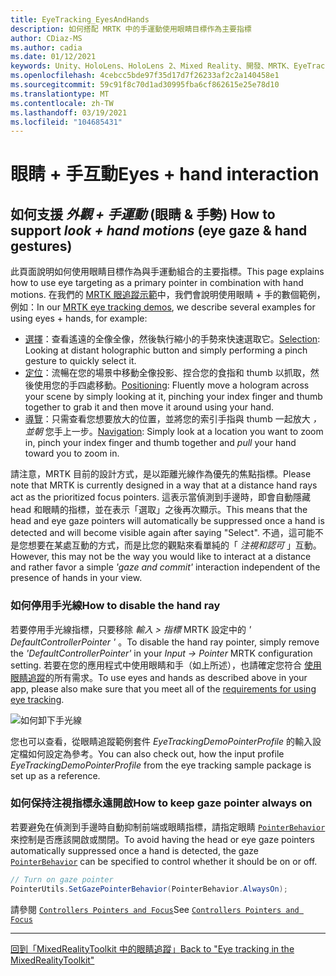 ```yaml
---
title: EyeTracking_EyesAndHands
description: 如何搭配 MRTK 中的手運動使用眼睛目標作為主要指標
author: CDiaz-MS
ms.author: cadia
ms.date: 01/12/2021
keywords: Unity、HoloLens、HoloLens 2、Mixed Reality、開發、MRTK、EyeTracking、
ms.openlocfilehash: 4cebcc5bde97f35d17d7f26233af2c2a140458e1
ms.sourcegitcommit: 59c91f8c70d1ad30995fba6cf862615e25e78d10
ms.translationtype: MT
ms.contentlocale: zh-TW
ms.lasthandoff: 03/19/2021
ms.locfileid: "104685431"
---
```

# <a name="eyes--hand-interaction"></a><span data-ttu-id="b33ff-104">眼睛 + 手互動</span><span class="sxs-lookup"><span data-stu-id="b33ff-104">Eyes + hand interaction</span></span>

## <a name="how-to-support-_look--hand-motions_-eye-gaze--hand-gestures"></a><span data-ttu-id="b33ff-105">如何支援 _外觀 + 手運動_ (眼睛 & 手勢) </span><span class="sxs-lookup"><span data-stu-id="b33ff-105">How to support _look + hand motions_ (eye gaze & hand gestures)</span></span>

<span data-ttu-id="b33ff-106">此頁面說明如何使用眼睛目標作為與手運動組合的主要指標。</span><span class="sxs-lookup"><span data-stu-id="b33ff-106">This page explains how to use eye targeting as a primary pointer in combination with hand motions.</span></span>
<span data-ttu-id="b33ff-107">在我們的 [MRTK 眼追蹤示範](eye-tracking-examples-overview.md)中，我們會說明使用眼睛 + 手的數個範例，例如：</span><span class="sxs-lookup"><span data-stu-id="b33ff-107">In our [MRTK eye tracking demos](eye-tracking-examples-overview.md), we describe several examples for using eyes + hands, for example:</span></span>

- <span data-ttu-id="b33ff-108">[選擇](eye-tracking-target-selection.md)：查看遙遠的全像全像，然後執行縮小的手勢來快速選取它。</span><span class="sxs-lookup"><span data-stu-id="b33ff-108">[Selection](eye-tracking-target-selection.md): Looking at distant holographic button and simply performing a pinch gesture to quickly select it.</span></span>
- <span data-ttu-id="b33ff-109">[定位](eye-tracking-positioning.md)：流暢在您的場景中移動全像投影、捏合您的食指和 thumb 以抓取，然後使用您的手四處移動。</span><span class="sxs-lookup"><span data-stu-id="b33ff-109">[Positioning](eye-tracking-positioning.md): Fluently move a hologram across your scene by simply looking at it, pinching your index finger and thumb together to grab it and then move it around using your hand.</span></span>
- <span data-ttu-id="b33ff-110">[導覽](eye-tracking-navigation.md)：只需查看您想要放大的位置，並將您的索引手指與 thumb 一起放大 _，並朝_ 您手上一步。</span><span class="sxs-lookup"><span data-stu-id="b33ff-110">[Navigation](eye-tracking-navigation.md): Simply look at a location you want to zoom in, pinch your index finger and thumb together and _pull_ your hand toward you to zoom in.</span></span>

<span data-ttu-id="b33ff-111">請注意，MRTK 目前的設計方式，是以距離光線作為優先的焦點指標。</span><span class="sxs-lookup"><span data-stu-id="b33ff-111">Please note that MRTK is currently designed in a way that at a distance hand rays act as the prioritized focus pointers.</span></span>
<span data-ttu-id="b33ff-112">這表示當偵測到手邊時，即會自動隱藏 head 和眼睛的指標，並在表示「選取」之後再次顯示。</span><span class="sxs-lookup"><span data-stu-id="b33ff-112">This means that the head and eye gaze pointers will automatically be suppressed once a hand is detected and will become visible again after saying "Select".</span></span>
<span data-ttu-id="b33ff-113">不過，這可能不是您想要在某處互動的方式，而是比您的觀點來看單純的「 _注視和認可_ 」互動。</span><span class="sxs-lookup"><span data-stu-id="b33ff-113">However, this may not be the way you would like to interact at a distance and rather favor a simple _'gaze and commit'_ interaction independent of the presence of hands in your view.</span></span>

### <a name="how-to-disable-the-hand-ray"></a><span data-ttu-id="b33ff-114">如何停用手光線</span><span class="sxs-lookup"><span data-stu-id="b33ff-114">How to disable the hand ray</span></span>

<span data-ttu-id="b33ff-115">若要停用手光線指標，只要移除 _輸入 > 指標_ MRTK 設定中的 _' DefaultControllerPointer '_ 。</span><span class="sxs-lookup"><span data-stu-id="b33ff-115">To disable the hand ray pointer, simply remove the _'DefaultControllerPointer'_ in your _Input -> Pointer_ MRTK configuration setting.</span></span>
<span data-ttu-id="b33ff-116">若要在您的應用程式中使用眼睛和手（如上所述），也請確定您符合 [使用眼睛追蹤](eye-tracking-basic-setup.md)的所有需求。</span><span class="sxs-lookup"><span data-stu-id="b33ff-116">To use eyes and hands as described above in your app, please also make sure that you meet all of the [requirements for using eye tracking](eye-tracking-basic-setup.md).</span></span>

![如何卸下手光線](../images/eye-tracking/mrtk_setup_removehandray.jpg)

<span data-ttu-id="b33ff-118">您也可以查看，從眼睛追蹤範例套件 _EyeTrackingDemoPointerProfile_ 的輸入設定檔如何設定為參考。</span><span class="sxs-lookup"><span data-stu-id="b33ff-118">You can also check out, how the input profile _EyeTrackingDemoPointerProfile_ from the eye tracking sample package is set up as a reference.</span></span>

### <a name="how-to-keep-gaze-pointer-always-on"></a><span data-ttu-id="b33ff-119">如何保持注視指標永遠開啟</span><span class="sxs-lookup"><span data-stu-id="b33ff-119">How to keep gaze pointer always on</span></span>

<span data-ttu-id="b33ff-120">若要避免在偵測到手邊時自動抑制前端或眼睛指標，請指定眼睛 [`PointerBehavior`](xref:Microsoft.MixedReality.Toolkit.Input.PointerBehavior) 來控制是否應該開啟或關閉。</span><span class="sxs-lookup"><span data-stu-id="b33ff-120">To avoid having the head or eye gaze pointers automatically suppressed once a hand is detected, the gaze [`PointerBehavior`](xref:Microsoft.MixedReality.Toolkit.Input.PointerBehavior) can be specified to control whether it should be on or off.</span></span>

```c#
// Turn on gaze pointer
PointerUtils.SetGazePointerBehavior(PointerBehavior.AlwaysOn);
```

<span data-ttu-id="b33ff-121">請參閱 [`Controllers Pointers and Focus`](../../architecture/controllers-pointers-and-focus.md)</span><span class="sxs-lookup"><span data-stu-id="b33ff-121">See [`Controllers Pointers and Focus`](../../architecture/controllers-pointers-and-focus.md)</span></span>

---
[<span data-ttu-id="b33ff-122">回到「MixedRealityToolkit 中的眼睛追蹤」</span><span class="sxs-lookup"><span data-stu-id="b33ff-122">Back to "Eye tracking in the MixedRealityToolkit"</span></span>](eye-tracking-main.md)
